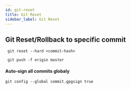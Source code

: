 ```yaml
---
id: git-reset
title: Git Reset
sidebar_label: Git Reset
---
```


## Git Reset/Rollback to specific commit

```
 git reset --hard <commit-hash>
```

```
 git push -f origin master
 ```

#### Auto-sign all commits globaly
 ```
git config --global commit.gpgsign true
```